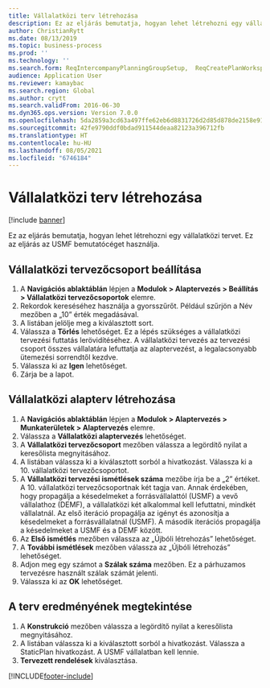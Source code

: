 ```yaml
---
title: Vállalatközi terv létrehozása
description: Ez az eljárás bemutatja, hogyan lehet létrehozni egy vállalatközi tervet.
author: ChristianRytt
ms.date: 08/13/2019
ms.topic: business-process
ms.prod: ''
ms.technology: ''
ms.search.form: ReqIntercompanyPlanningGroupSetup,  ReqCreatePlanWorkspace
audience: Application User
ms.reviewer: kamaybac
ms.search.region: Global
ms.author: crytt
ms.search.validFrom: 2016-06-30
ms.dyn365.ops.version: Version 7.0.0
ms.openlocfilehash: 5da2859a3cd63a497ffe62eb6d8831726d2d85d878de2158e911fe7066daa3fc
ms.sourcegitcommit: 42fe9790ddf0bdad911544deaa82123a396712fb
ms.translationtype: HT
ms.contentlocale: hu-HU
ms.lasthandoff: 08/05/2021
ms.locfileid: "6746184"
---
```

# <a name="create-an-intercompany-plan"></a>Vállalatközi terv létrehozása

[!include [banner](../../includes/banner.md)]

Ez az eljárás bemutatja, hogyan lehet létrehozni egy vállalatközi tervet. Ez az eljárás az USMF bemutatócéget használja.

## <a name="set-up-an-intercompany-planning-group"></a>Vállalatközi tervezőcsoport beállítása

1. A **Navigációs ablaktáblán** lépjen a **Modulok > Alaptervezés > Beállítás > Vállalatközi tervezőcsoportok** elemre.
2. Rekordok kereséséhez használja a gyorsszűrőt. Például szűrjön a Név mezőben a „10” érték megadásával.
3. A listában jelölje meg a kiválasztott sort.
4. Válassza a **Törlés** lehetőséget. Ez a lépés szükséges a vállalatközi tervezési futtatás lerövidítéséhez.   A vállalatközi tervezés az tervezési csoport összes vállalatára lefuttatja az alaptervezést, a legalacsonyabb ütemezési sorrendtől kezdve.  
5. Válassza ki az **Igen** lehetőséget.
6. Zárja be a lapot.

## <a name="create-an-intercompany-master-plan"></a>Vállalatközi alapterv létrehozása

1. A **Navigációs ablaktáblán** lépjen a **Modulok > Alaptervezés > Munkaterületek > Alaptervezés** elemre.
2. Válassza a **Vállalatközi alaptervezés** lehetőséget.  
3. A **Vállalatközi tervezőcsoport** mezőben válassza a legördítő nyilat a keresőlista megnyitásához.
4. A listában válassza ki a kiválasztott sorból a hivatkozást. Válassza ki a 10. vállalatközi tervezőcsoportot.  
5. A **Vállalatközi tervezési ismétlések száma** mezőbe írja be a „2” értéket. A 10. vállalatközi tervezőcsoportnak két tagja van. Annak érdekében, hogy propagálja a késedelmeket a forrásvállalattól (USMF) a vevő vállalathoz (DEMF), a vállalatközi két alkalommal kell lefuttatni, mindkét vállalatnál. Az első iteráció propagálja az igényt és azonosítja a késedelmeket a forrásvállalatnál (USMF). A második iterációs propagálja a késedelmeket a USMF és a DEMF között.  
6. Az **Első ismétlés** mezőben válassza az „Újbóli létrehozás” lehetőséget.
7. A **További ismétlések** mezőben válassza az „Újbóli létrehozás” lehetőséget.
8. Adjon meg egy számot a **Szálak száma** mezőben. Ez a párhuzamos tervezésre használt szálak számát jelenti.  
9. Válassza ki az **OK** lehetőséget.

## <a name="view-the-result-of-the-plan"></a>A terv eredményének megtekintése

1. A **Konstrukció** mezőben válassza a legördítő nyilat a keresőlista megnyitásához.
2. A listában válassza ki a kiválasztott sorból a hivatkozást. Válassza a StaticPlan hivatkozást. A USMF vállalatban kell lennie.  
3. **Tervezett rendelések** kiválasztása.



[!INCLUDE[footer-include](../../../includes/footer-banner.md)]